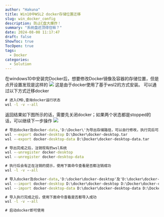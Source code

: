 ```yaml
---
author: "Hakuna"
title: Win10中WSL2 docker存储位置迁移
slug: win_docker_config
description: 防止C盘大爆炸！
summary: "系统盘还顶得住嘛？"
date: 2024-08-08 11:17:47
draft: false
ShowToc: true
TocOpen: true
tags:
  - Docker
categories:
  - Solution
---
```

在windows10中安装完Docker后，想要修改Docker镜像及容器的存储位置，但是点开设置发现是这样的
![](/images/posts/2024/20240807_win_docker_config/2910378857.jpg)
这是由于docker使用了基于wsl2的方式安装。
可以通过以下方式迁移docker

```cmd
# 进入CMD,查询docker运行状态
wsl -l -v --all
```

返回结果如下图所示的话，需要先关闭docker；如果两个状态都是stopped的话，可以继续下一步操作
![](/images/posts/2024/20240807_win_docker_config/885509585.jpg)

```cmd
# 导出docker及docker-data,'D:\Docker\'为导出存储路径，可以自行修改，执行完后可以在此路径下看到导出文件
wsl --export docker-desktop D:\Docker\docker-desktop.tar
wsl --export docker-desktop-data D:\Docker\docker-desktop-data.tar

# 导出完成之后，注销现有的wsl系统
wsl --unregister docker-desktop
wsl --unregister docker-desktop-data

# 执行后会有正在注销的提示，使用下面命令查看是否都注销成功
wsl -l -v --all

# 导入docker及docker-data,'D:\docker\docker-desktop'及'D:\docker\docker-desktop-data'为导入路径,tar包路径为之前导出的路径
wsl --import docker-desktop D:\docker\docker-desktop D:\Docker\docker-desktop.tar --version 2
wsl --import docker-desktop-data D:\docker\docker-desktop-data D:\Docker\docker-desktop-data.tar --version 2

# 导入执行完成之后，使用下面命令查看是否都导入成功
wsl -l -v --all

# 启动docker即可使用
```
